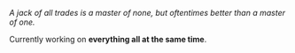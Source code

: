 *A jack of all trades is a master of none, but oftentimes better than a master of one.*

Currently working on **everything all at the same time**.
